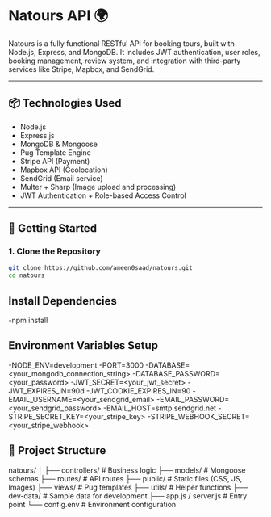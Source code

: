 # Natours API 🌍

Natours is a fully functional RESTful API for booking tours, built with Node.js, Express, and MongoDB. It includes JWT authentication, user roles, booking management, review system, and integration with third-party services like Stripe, Mapbox, and SendGrid.

---

## 📦 Technologies Used

- Node.js
- Express.js
- MongoDB & Mongoose
- Pug Template Engine
- Stripe API (Payment)
- Mapbox API (Geolocation)
- SendGrid (Email service)
- Multer + Sharp (Image upload and processing)
- JWT Authentication + Role-based Access Control

---

## 🚀 Getting Started

### 1. Clone the Repository
```bash
git clone https://github.com/ameen0saad/natours.git
cd natours
```
## Install Dependencies
-npm install

 ## Environment Variables Setup
-NODE_ENV=development
-PORT=3000
-DATABASE=<your_mongodb_connection_string>
-DATABASE_PASSWORD=<your_password>
-JWT_SECRET=<your_jwt_secret>
-JWT_EXPIRES_IN=90d
-JWT_COOKIE_EXPIRES_IN=90
-EMAIL_USERNAME=<your_sendgrid_email>
-EMAIL_PASSWORD=<your_sendgrid_password>
-EMAIL_HOST=smtp.sendgrid.net
-STRIPE_SECRET_KEY=<your_stripe_key>
-STRIPE_WEBHOOK_SECRET=<your_stripe_webhook>


## 📁 Project Structure
natours/
│
├── controllers/       # Business logic
├── models/            # Mongoose schemas
├── routes/            # API routes
├── public/            # Static files (CSS, JS, Images)
├── views/             # Pug templates
├── utils/             # Helper functions
├── dev-data/          # Sample data for development
├── app.js / server.js # Entry point
└── config.env         # Environment configuration


